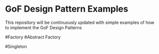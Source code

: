 # GoF Design Pattern Examples

This repository will be continuously updated with simple examples of how to implement the GoF Design Patterns

#Factory
#Abstract Factory

#Singleton
